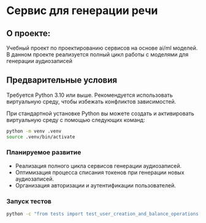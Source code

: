 # Сервис для генерации речи

## О проекте:

Учебный проект по проектированию сервисов на основе ai/ml моделей. В данном проекте реализуется полный цикл работы с
моделями для генерации аудиозаписей

## Предварительные условия


Требуется Python 3.10 или выше. Рекомендуется использовать виртуальную среду, чтобы избежать конфликтов зависимостей.

При стандартной установке Python вы можете создать и активировать виртуальную среду с помощью следующих команд:

```bash
python -m venv .venv
source .venv/bin/activate
```

### Планируемое развитие

* Реализация полного цикла сервисов генерации аудиозаписей.
* Оптимизация процесса списания токенов при генерации новых аудиозаписей.
* Организация авторизации и аутентификации пользователей.


### Запуск тестов
```bash 
python -c "from tests import test_user_creation_and_balance_operations; test_user_creation_and_balance_operations()"
```